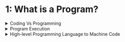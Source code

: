 # 1: What is a Program?

<details>

<summary>Coding Vs Programming</summary>

* Coding --> translating step-by-step instructions to a program using a programming language
* Programming --> coming up with the step-by-step instructions to complete a certain task

</details>

<details>

<summary>Program Execution</summary>

* Central Processing Unit (CPU) --> execute the instructions
* Memory --> store data to be processed by CPU

</details>

<details>

<summary>High-level Programming Language to Machine Code</summary>

* High-level programming language --> programmers able to desribe the operations they wish to perform in a language closer to their intention (machine-independent manner)
* Compiler --> compiles program from high level languages to machine code for CPU execution

![](<../.gitbook/assets/image (1).png>)

</details>
